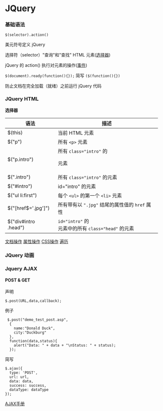 # JQuery

### 基础语法
`$(selector).action()`

美元符号定义 jQuery

选择符（selector）"查询"和"查找" HTML 元素([选择器](http://www.w3school.com.cn/jquery/jquery_ref_selectors.asp))

jQuery 的 action() 执行对元素的操作([事件](http://www.w3school.com.cn/jquery/jquery_ref_events.asp))

`$(document).ready(function(){});` 简写 `($(function(){})`

防止文档在完全加载（就绪）之前运行 jQuery 代码

### JQuery HTML

**选择器**

|语法|	描述|
|---|---|
|$(this)	|当前 HTML 元素|
|$("p")	|所有 `<p>` 元素|
|$("p.intro")	|所有 `class="intro"` 的 <p> 元素|
|$(".intro")	|所有 `class="intro"` 的元素|
|$("#intro")	|id="intro" 的元素|
|$("ul li:first")	|每个 	`<ul>` 的第一个 `<li>` 元素|
|$("[href$='.jpg']")	|所有带有以 `".jpg"` 结尾的属性值的 	`href` 属性|
|$("div#intro .head")	|`id="intro"` 的 <div> 元素中的所有 `class="head"` 的元素|

[文档操作](http://www.w3school.com.cn/jquery/jquery_ref_manipulation.asp)
[属性操作](http://www.w3school.com.cn/jquery/jquery_ref_attributes.asp)
[CSS操作](http://www.w3school.com.cn/jquery/jquery_ref_css.asp)
[遍历](http://www.w3school.com.cn/jquery/jquery_ref_traversing.asp)

### JQuery 动画

### Jquery AJAX
#### POST & GET
声明
```
$.post(URL,data,callback);
```
例子
```
 $.post("demo_test_post.asp",
  {
    name:"Donald Duck",
    city:"Duckburg"
  },
  function(data,status){
    alert("Data: " + data + "\nStatus: " + status);
  });
```
简写
```
$.ajax({
  type: 'POST',
  url: url,
  data: data,
  success: success,
  dataType: dataType
});
```

[AJAX手册](http://www.w3school.com.cn/jquery/jquery_ref_ajax.asp)


